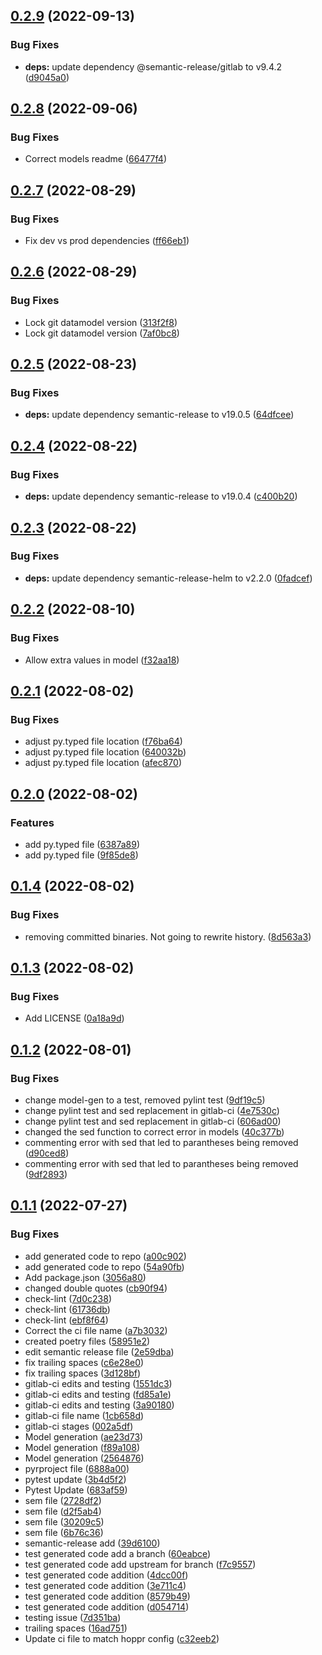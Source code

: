 ## [0.2.9](https://gitlab.com/lmco/hoppr/hoppr-cyclonedx-models/compare/v0.2.8...v0.2.9) (2022-09-13)


### Bug Fixes

* **deps:** update dependency @semantic-release/gitlab to v9.4.2 ([d9045a0](https://gitlab.com/lmco/hoppr/hoppr-cyclonedx-models/commit/d9045a04d973eec15aaf7f357a872bffda20a346))

## [0.2.8](https://gitlab.com/lmco/hoppr/hoppr-cyclonedx-models/compare/v0.2.7...v0.2.8) (2022-09-06)


### Bug Fixes

* Correct models readme ([66477f4](https://gitlab.com/lmco/hoppr/hoppr-cyclonedx-models/commit/66477f4b2dca738b43493ddf4e33f9a301c418c9))

## [0.2.7](https://gitlab.com/lmco/hoppr/hoppr-cyclonedx-models/compare/v0.2.6...v0.2.7) (2022-08-29)


### Bug Fixes

* Fix dev vs prod dependencies ([ff66eb1](https://gitlab.com/lmco/hoppr/hoppr-cyclonedx-models/commit/ff66eb14f847abc5c7b41052d881523eba0c5589))

## [0.2.6](https://gitlab.com/lmco/hoppr/hoppr-cyclonedx-models/compare/v0.2.5...v0.2.6) (2022-08-29)


### Bug Fixes

* Lock git datamodel version ([313f2f8](https://gitlab.com/lmco/hoppr/hoppr-cyclonedx-models/commit/313f2f810e65f1d54ad4daa1d3660a5361747654))
* Lock git datamodel version ([7af0bc8](https://gitlab.com/lmco/hoppr/hoppr-cyclonedx-models/commit/7af0bc8d3f31a09e983c26518e83f2e4217c3b59))

## [0.2.5](https://gitlab.com/lmco/hoppr/hoppr-cyclonedx-models/compare/v0.2.4...v0.2.5) (2022-08-23)


### Bug Fixes

* **deps:** update dependency semantic-release to v19.0.5 ([64dfcee](https://gitlab.com/lmco/hoppr/hoppr-cyclonedx-models/commit/64dfceef11e5902d7d955f06cfe569f5eafef1cd))

## [0.2.4](https://gitlab.com/lmco/hoppr/hoppr-cyclonedx-models/compare/v0.2.3...v0.2.4) (2022-08-22)


### Bug Fixes

* **deps:** update dependency semantic-release to v19.0.4 ([c400b20](https://gitlab.com/lmco/hoppr/hoppr-cyclonedx-models/commit/c400b2022b6843dde1c01fa9908f6471fe9f8da0))

## [0.2.3](https://gitlab.com/lmco/hoppr/hoppr-cyclonedx-models/compare/v0.2.2...v0.2.3) (2022-08-22)


### Bug Fixes

* **deps:** update dependency semantic-release-helm to v2.2.0 ([0fadcef](https://gitlab.com/lmco/hoppr/hoppr-cyclonedx-models/commit/0fadcefe64087814adc50515dca6143c621233f9))

## [0.2.2](https://gitlab.com/lmco/hoppr/hoppr-cyclonedx-models/compare/v0.2.1...v0.2.2) (2022-08-10)


### Bug Fixes

* Allow extra values in model ([f32aa18](https://gitlab.com/lmco/hoppr/hoppr-cyclonedx-models/commit/f32aa183fb7d34d5253f2f65743c8f021b9a5011))

## [0.2.1](https://gitlab.com/lmco/hoppr/hoppr-cyclonedx-models/compare/v0.2.0...v0.2.1) (2022-08-02)


### Bug Fixes

* adjust py.typed file location ([f76ba64](https://gitlab.com/lmco/hoppr/hoppr-cyclonedx-models/commit/f76ba64ddef1528ac8eae59bb20c703e5e3ecaad))
* adjust py.typed file location ([640032b](https://gitlab.com/lmco/hoppr/hoppr-cyclonedx-models/commit/640032bd228d4192e475aa107f633e360e64487b))
* adjust py.typed file location ([afec870](https://gitlab.com/lmco/hoppr/hoppr-cyclonedx-models/commit/afec870c0b1723ced438351307c7b4cdd0b8e5de))

## [0.2.0](https://gitlab.com/lmco/hoppr/hoppr-cyclonedx-models/compare/v0.1.4...v0.2.0) (2022-08-02)


### Features

* add py.typed file ([6387a89](https://gitlab.com/lmco/hoppr/hoppr-cyclonedx-models/commit/6387a89cabd1e6a08f21cf038edeef1db01297d4))
* add py.typed file ([9f85de8](https://gitlab.com/lmco/hoppr/hoppr-cyclonedx-models/commit/9f85de8a27d88c788bf67b7ae5c2c5e7c5c26ae4))

## [0.1.4](https://gitlab.com/lmco/hoppr/hoppr-cyclonedx-models/compare/v0.1.3...v0.1.4) (2022-08-02)


### Bug Fixes

* removing committed binaries. Not going to rewrite history. ([8d563a3](https://gitlab.com/lmco/hoppr/hoppr-cyclonedx-models/commit/8d563a3d4c8c48b4f856b40789db53b7b2d75f08))

## [0.1.3](https://gitlab.com/lmco/hoppr/hoppr-cyclonedx-models/compare/v0.1.2...v0.1.3) (2022-08-02)


### Bug Fixes

* Add LICENSE ([0a18a9d](https://gitlab.com/lmco/hoppr/hoppr-cyclonedx-models/commit/0a18a9d283ba1490cd2acd20f0110d5c4645bdef))

## [0.1.2](https://gitlab.com/lmco/hoppr/hoppr-cyclonedx-models/compare/v0.1.1...v0.1.2) (2022-08-01)


### Bug Fixes

* change model-gen to a test, removed pylint test ([9df19c5](https://gitlab.com/lmco/hoppr/hoppr-cyclonedx-models/commit/9df19c5c1bd684e8d52127209b5a7956aad56b82))
* change pylint test and sed replacement in gitlab-ci ([4e7530c](https://gitlab.com/lmco/hoppr/hoppr-cyclonedx-models/commit/4e7530ca5f51036ffb33982299b8c85e8cb40d3b))
* change pylint test and sed replacement in gitlab-ci ([606ad00](https://gitlab.com/lmco/hoppr/hoppr-cyclonedx-models/commit/606ad00486dd990ca24369621a21b3159161b61d))
* changed the sed function to correct error in models ([40c377b](https://gitlab.com/lmco/hoppr/hoppr-cyclonedx-models/commit/40c377bb0eed3f3155217b29770897330b02ab31))
* commenting error with sed that led to parantheses being removed ([d90ced8](https://gitlab.com/lmco/hoppr/hoppr-cyclonedx-models/commit/d90ced8396a7c6447eb7699caa743e95491aecae))
* commenting error with sed that led to parantheses being removed ([9df2893](https://gitlab.com/lmco/hoppr/hoppr-cyclonedx-models/commit/9df2893da98cac53d68543a4c7410376151aa211))

## [0.1.1](https://gitlab.com/lmco/hoppr/hoppr-cyclonedx-models/compare/v0.1.0...v0.1.1) (2022-07-27)


### Bug Fixes

* add generated code to repo ([a00c902](https://gitlab.com/lmco/hoppr/hoppr-cyclonedx-models/commit/a00c9029ed071d1c3442df9307c8451764b314bb))
* add generated code to repo ([54a90fb](https://gitlab.com/lmco/hoppr/hoppr-cyclonedx-models/commit/54a90fb3e0a4e703d116c48c9fbc48f69903fed6))
* Add package.json ([3056a80](https://gitlab.com/lmco/hoppr/hoppr-cyclonedx-models/commit/3056a80052ddff08a6aed45be1c03db1bcffe595))
* changed double quotes ([cb90f94](https://gitlab.com/lmco/hoppr/hoppr-cyclonedx-models/commit/cb90f94a719c3b0b7a283df672392848ac686315))
* check-lint ([7d0c238](https://gitlab.com/lmco/hoppr/hoppr-cyclonedx-models/commit/7d0c2387b2ace1170cf958a6a967925291d72cfe))
* check-lint ([61736db](https://gitlab.com/lmco/hoppr/hoppr-cyclonedx-models/commit/61736db39312b41e092b7d5225172f22eb5773b9))
* check-lint ([ebf8f64](https://gitlab.com/lmco/hoppr/hoppr-cyclonedx-models/commit/ebf8f6442664d398d246a31f0df78883ffba5ae5))
* Correct the ci file name ([a7b3032](https://gitlab.com/lmco/hoppr/hoppr-cyclonedx-models/commit/a7b3032b0d39cb926e47d8a2513212a6b51295b7))
* created poetry files ([58951e2](https://gitlab.com/lmco/hoppr/hoppr-cyclonedx-models/commit/58951e255951258b8bd2a414c704b9aa500cda4d))
* edit semantic release file ([2e59dba](https://gitlab.com/lmco/hoppr/hoppr-cyclonedx-models/commit/2e59dba6ea8741c31f8da742d433a68aac0d31d6))
* fix trailing spaces ([c6e28e0](https://gitlab.com/lmco/hoppr/hoppr-cyclonedx-models/commit/c6e28e08fc664d60f4a9f006c13d285376e74227))
* fix trailing spaces ([3d128bf](https://gitlab.com/lmco/hoppr/hoppr-cyclonedx-models/commit/3d128bfb43f0d107f2fd2bad3dada86d39ade0f2))
* gitlab-ci edits and testing ([1551dc3](https://gitlab.com/lmco/hoppr/hoppr-cyclonedx-models/commit/1551dc328549d0753ac02b7d6ef1b020057a2faf))
* gitlab-ci edits and testing ([fd85a1e](https://gitlab.com/lmco/hoppr/hoppr-cyclonedx-models/commit/fd85a1e88585f96cb536d4582e3f95f149b7fce6))
* gitlab-ci edits and testing ([3a90180](https://gitlab.com/lmco/hoppr/hoppr-cyclonedx-models/commit/3a901808ed73d89409353bcdb7fec10fa29ff0bf))
* gitlab-ci file name ([1cb658d](https://gitlab.com/lmco/hoppr/hoppr-cyclonedx-models/commit/1cb658d43924d5a679bb6d151b1f24922bc19ff6))
* gitlab-ci stages ([002a5df](https://gitlab.com/lmco/hoppr/hoppr-cyclonedx-models/commit/002a5dfba3f0544efe8e1548c41dca9aec8c7293))
* Model generation ([ae23d73](https://gitlab.com/lmco/hoppr/hoppr-cyclonedx-models/commit/ae23d735fe08ffb53858abd695b029f21f5e3d81))
* Model generation ([f89a108](https://gitlab.com/lmco/hoppr/hoppr-cyclonedx-models/commit/f89a108c17ec7afc859ffa27ff4dbe79212500d8))
* Model generation ([2564876](https://gitlab.com/lmco/hoppr/hoppr-cyclonedx-models/commit/25648761ac3f6e16988491877ead016e4a3108f4))
* pyrproject file ([6888a00](https://gitlab.com/lmco/hoppr/hoppr-cyclonedx-models/commit/6888a00b7edbecaaa077784387e1d609df57954f))
* pytest update ([3b4d5f2](https://gitlab.com/lmco/hoppr/hoppr-cyclonedx-models/commit/3b4d5f295013f1d51f85dbacc8fce5bc50e03efe))
* Pytest Update ([683af59](https://gitlab.com/lmco/hoppr/hoppr-cyclonedx-models/commit/683af591f8ce069a7880209b8b1d94606103ea7c))
* sem file ([2728df2](https://gitlab.com/lmco/hoppr/hoppr-cyclonedx-models/commit/2728df2c43335ad6004de3975614fc8e75797a6e))
* sem file ([d2f5ab4](https://gitlab.com/lmco/hoppr/hoppr-cyclonedx-models/commit/d2f5ab463730ea11cb5831e56c9d03d04dc8fc7c))
* sem file ([30209c5](https://gitlab.com/lmco/hoppr/hoppr-cyclonedx-models/commit/30209c5cc0e67f9f1b8975e530e5bd7012447836))
* sem file ([6b76c36](https://gitlab.com/lmco/hoppr/hoppr-cyclonedx-models/commit/6b76c36729d6dc5de4c1d47f3ea3e6731a2971a1))
* semantic-release add ([39d6100](https://gitlab.com/lmco/hoppr/hoppr-cyclonedx-models/commit/39d61003d5f4c4039921ca77f076fcbd672db638))
* test generated code add a branch ([60eabce](https://gitlab.com/lmco/hoppr/hoppr-cyclonedx-models/commit/60eabce9e2457f3b139e3e641fd1352445795c50))
* test generated code add upstream for branch ([f7c9557](https://gitlab.com/lmco/hoppr/hoppr-cyclonedx-models/commit/f7c95579012bacf8bdc24bd86ccf6d1dd02d434b))
* test generated code addition ([4dcc00f](https://gitlab.com/lmco/hoppr/hoppr-cyclonedx-models/commit/4dcc00fd3c615573ad59e72c447c36a6b97176ae))
* test generated code addition ([3e711c4](https://gitlab.com/lmco/hoppr/hoppr-cyclonedx-models/commit/3e711c4c4873c5a06c024bb7ec924b7a3f857f9b))
* test generated code addition ([8579b49](https://gitlab.com/lmco/hoppr/hoppr-cyclonedx-models/commit/8579b4996ede2b7f142faa2891457186c3bb3df8))
* test generated code addition ([d054714](https://gitlab.com/lmco/hoppr/hoppr-cyclonedx-models/commit/d054714b99dcbaf42a5c54b19970b532f0732bb4))
* testing issue ([7d351ba](https://gitlab.com/lmco/hoppr/hoppr-cyclonedx-models/commit/7d351ba03761853838b7ef685cf1d6a1d2b04021))
* trailing spaces ([16ad751](https://gitlab.com/lmco/hoppr/hoppr-cyclonedx-models/commit/16ad7518024f2603423aab973c2521228dcbefd2))
* Update ci file to match hoppr config ([c32eeb2](https://gitlab.com/lmco/hoppr/hoppr-cyclonedx-models/commit/c32eeb27e43e7d5173d40d6828d43867b0e180a8))
